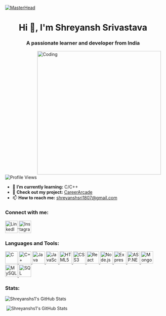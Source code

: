 [![MasterHead](https://media.tenor.com/qJ5evVs-_uUAAAAC/coding.gif)](https://github.com/shreyanshs1)
<h1 align="center">Hi 👋, I'm Shreyansh Srivastava</h1>
<h3 align="center">A passionate learner and developer from India</h3>
<img align="right" alt="Coding" width="400" src="https://i.pinimg.com/originals/ef/2d/b0/ef2db0885d94fd149a4b7914923bb2a3.gif">

<p align="left"> 
  <img src="https://komarev.com/ghpvc/?username=shreyanshs1&label=Profile%20views&color=0e75b6&style=flat" alt="Profile Views" /> 
</p>

- 🌱 **I’m currently learning:** C/C++  
- 🔭 **Check out my project:** [CareerArcade](https://careerarcade.vercel.app/)  
- 📫 **How to reach me:** shreyanshsri1807@gmail.com  

<h3 align="left">Connect with me:</h3>
<p align="left">
  <a href="https://www.linkedin.com/in/shreyansh-srivastava-09b604226" target="blank">
    <img align="center" src="https://sguru.org/wp-content/uploads/2018/02/Logo-LinkedIn-Round.png" alt="LinkedIn" height="40" width="40" />
  </a>
  <a href="https://instagram.com/shreyanshs18" target="blank">
    <img align="center" src="https://firstunitarianprov.org/wp-content/uploads/2018/09/instagram_logo.png" alt="Instagram" height="40" width="40" />
  </a>
</p>

<h3 align="left">Languages and Tools:</h3>
<p align="left"> 
  <!-- Programming Languages -->
  <a href="https://www.cprogramming.com/" target="_blank" rel="noreferrer"> 
    <img src="https://cdn.icon-icons.com/icons2/2415/PNG/512/c_original_logo_icon_146611.png" alt="C" width="40" height="40"/> 
  </a> 
  <a href="https://www.w3schools.com/cpp/" target="_blank" rel="noreferrer"> 
    <img src="https://sdtimes.com/wp-content/uploads/2018/03/cpppp.png" alt="C++" width="40" height="40"/> 
  </a>
  <a href="https://www.java.com/" target="_blank" rel="noreferrer">
    <img src="https://cdn.iconscout.com/icon/free/png-256/java-60-1174953.png" alt="Java" width="40" height="40"/>
  </a>
  <a href="https://developer.mozilla.org/en-US/docs/Web/JavaScript" target="_blank" rel="noreferrer">
    <img src="https://cdn.iconscout.com/icon/free/png-256/javascript-2752148-2284965.png" alt="JavaScript" width="40" height="40"/>
  </a>

  <!-- Web Technologies -->
  <a href="https://www.w3.org/html/" target="_blank" rel="noreferrer"> 
    <img src="https://th.bing.com/th/id/OIP.QoF-wJW2m7hNFu4JczPl0wAAAA?pid=ImgDet&rs=1" alt="HTML5" width="40" height="40"/> 
  </a>
  <a href="https://www.w3schools.com/css/" target="_blank" rel="noreferrer"> 
    <img src="https://cdn1.iconfinder.com/data/icons/logotypes/32/badge-css-3-512.png" alt="CSS3" width="40" height="40"/> 
  </a>
  <a href="https://reactjs.org/" target="_blank" rel="noreferrer">
    <img src="https://cdn.iconscout.com/icon/free/png-256/react-1-282599.png" alt="React" width="40" height="40"/>
  </a>

  <!-- Backend Technologies -->
  <a href="https://nodejs.org/" target="_blank" rel="noreferrer">
    <img src="https://cdn.iconscout.com/icon/free/png-256/node-js-1174925.png" alt="Node.js" width="40" height="40"/>
  </a>
  <a href="https://expressjs.com/" target="_blank" rel="noreferrer">
    <img src="https://th.bing.com/th/id/OIP.1fZjQpkRMKTBGN_7H5YnFwHaGL?cb=iwp2&rs=1&pid=ImgDetMain" alt="Express.js" width="40" height="40"/>
  </a>
  <a href="https://expressjs.com/" target="_blank" rel="noreferrer">
    <img src="https://th.bing.com/th/id/OIP.VsGZUrNNHrzvAhAr-RyzTgHaHa?cb=iwp2&rs=1&pid=ImgDetMain" alt="ASP.NET" width="40" height="40"/>
  </a>

  <!-- Databases -->
  <a href="https://www.mongodb.com/" target="_blank" rel="noreferrer">
    <img src="https://cdn.iconscout.com/icon/free/png-256/mongodb-5-1175140.png" alt="MongoDB" width="40" height="40"/>
  </a>
  <a href="https://www.mysql.com/" target="_blank" rel="noreferrer">
    <img src="https://cdn.iconscout.com/icon/free/png-256/mysql-21-1174941.png" alt="MySQL" width="40" height="40"/>
  </a>
  <a href="https://expressjs.com/" target="_blank" rel="noreferrer">
    <img src="https://logowik.com/content/uploads/images/microsoft-sql-server4529.jpg" alt="SQL Server" width="40" height="40"/>
  </a>
</p>

<h3 align="left">Stats:</h3>
<p><img src="https://github-readme-stats.vercel.app/api/top-langs/?username=Shreyanshs1&theme=dark&show_icons=true&hide_border=true&layout=compact" alt="Shreyanshs1's GitHub Stats" /></p>

<p>&nbsp;<img src="https://github-readme-stats.vercel.app/api?username=Shreyanshs1&theme=dark&show_icons=true&hide_border=true&count_private=true" alt="Shreyanshs1's GitHub Stats" /><p>

